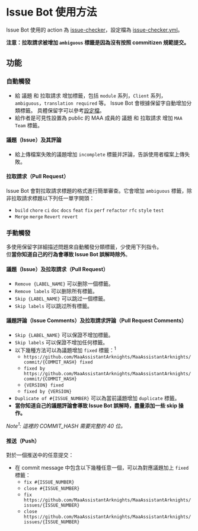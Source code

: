 # Issue Bot 使用方法

Issue Bot 使用的 action 為 [issue-checker](https://github.com/zzyyyl/issue-checker)，設定檔為 [issue-checker.yml](.github/issue-checker.yml)。

**注意：拉取請求被增加 `ambiguous` 標籤是因為沒有按照 commitizen 規範提交。**

## 功能

### 自動觸發

- 給 議題 和 拉取請求 增加標籤，包括 `module` 系列，`Client` 系列，`ambiguous`，`translation required` 等。
  Issue Bot 會根據保留字自動增加分類標籤。
  具體保留字可以參考[設定檔](.github/issue-checker.yml)。
- 給作者是可見性設置為 public 的 MAA 成員的 議題 和 拉取請求 增加 `MAA Team` 標籤。

#### 議題（Issue）及其評論

- 給上傳檔案失敗的議題增加 `incomplete` 標籤并評論，告訴使用者檔案上傳失敗。

#### 拉取請求（Pull Request）

Issue Bot 會對拉取請求標題的格式進行簡單審查。它會增加 `ambiguous` 標籤，除非拉取請求標題以下列任一單字開頭：

- `build` `chore` `ci` `doc` `docs` `feat` `fix` `perf` `refactor` `rfc` `style` `test`
- `Merge` `merge` `Revert` `revert`

### 手動觸發

多使用保留字詳細描述問題來自動觸發分類標籤，少使用下列指令。<br>
但**當你知道自己的行為會導致 Issue Bot 誤解時除外**。

#### 議題（Issue）及拉取請求（Pull Request）

- `Remove {LABEL_NAME}` 可以删除一個標籤。
- `Remove labels` 可以删除所有標籤。
- `Skip {LABEL_NAME}` 可以跳过一個標籤。
- `Skip labels` 可以跳过所有標籤。

#### 議題評論（Issue Comments）及拉取請求評論（Pull Request Comments）

- `Skip {LABEL_NAME}` 可以保證不增加標籤。
- `Skip labels` 可以保證不增加任何標籤。
- 以下幾種方法可以為議題增加 `fixed` 標籤：<sup>1</sup><br>
  - `https://github.com/MaaAssistantArknights/MaaAssistantArknights/commit/{COMMIT_HASH} fixed`
  - `fixed by https://github.com/MaaAssistantArknights/MaaAssistantArknights/commit/{COMMIT_HASH}`
  - `{VERSION} fixed`
  - `fixed by {VERSION}`
- `Duplicate of #{ISSUE_NUMBER}` 可以為當前議題增加 `duplicate` 標籤。
- **當你知道自己的議題評論會導致 Issue Bot 誤解時，盡量添加一些 skip 操作。**

_Note<sup>1</sup>: 這裡的 COMMIT_HASH 需要完整的 40 位。_

#### 推送（Push）

對於一個推送中的任意提交：

- 在 commit message 中包含以下幾種任意一個，可以為對應議題加上 `fixed` 標籤：
  - `fix #{ISSUE_NUMBER}`
  - `close #{ISSUE_NUMBER}`
  - `fix https://github.com/MaaAssistantArknights/MaaAssistantArknights/issues/{ISSUE_NUMBER}`
  - `close https://github.com/MaaAssistantArknights/MaaAssistantArknights/issues/{ISSUE_NUMBER}`
